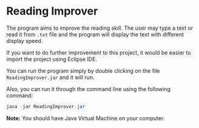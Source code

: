 # Reading Improver

The program aims to improve the reading skill. The user may type a text or read it from `.txt` file and the program will display the text with different display speed.

If you want to do further improvement to this project, it would be easier to import the project using Eclipse IDE.

You can run the program simply by double clicking on the file `ReadingImprover.jar` and it will run.

Also, you can run it through the command line using the following command:

```Java
java -jar ReadingImprover.jar
```

**Note:** You should have Java Virtual Machine on your computer.

